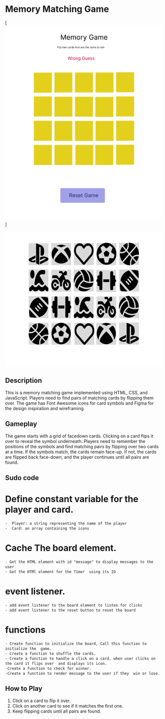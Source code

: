 # Memory Matching Game

[![Game wireframe](images/wireframe.png)]

![Icons for when card is flipped](images/onClick.png)

## Description

This is a memory matching game implemented using HTML, CSS, and JavaScript. Players need to find pairs of matching cards by flipping them over. The game has Font Awesome icons for card symbols and Figma for the design inspiration and wireframing.

## Gameplay

The game starts with a grid of facedown cards. Clicking on a card flips it over to reveal the symbol underneath. Players need to remember the positions of the symbols and find matching pairs by flipping over two cards at a time. If the symbols match, the cards remain face-up. If not, the cards are flipped back face-down, and the player continues until all pairs are found.

## Sudo code

# Define constant variable for the player and card.
    -  Player: a string representing the name of the player
    -  Card: an array containing the icons

# Cache The board element.
    - Get the HTML element with id "message" to display messages to the user
    - Get the HTMl element for the Timer  using its ID
 

# event listener.
    - add event listener to the board element to listen for clicks
    - add event listener to the reset button to reset the board

# functions
    - Create function to initialize the board, Call this function to initialize the  game.
    - Create a function to shuffle the cards.
    - Create a function to handle a click on a card, when user clicks on the card it flips over  and displays its icon. 
    -Create a function to check for winner.
    -Create a function to render message to the user if they  win or lose.

## How to Play

1. Click on a card to flip it over.
2. Click on another card to see if it matches the first one.
3. Keep flipping cards until all pairs are found.


